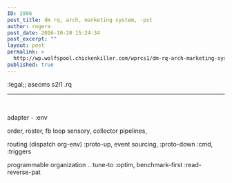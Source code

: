```yaml
---
ID: 2806
post_title: dm rq, arch, marketing system, -pst
author: rogera
post_date: 2016-10-20 15:24:34
post_excerpt: ""
layout: post
permalink: >
  http://wp.wolfspool.chickenkiller.com/wprcs1/dm-rq-arch-marketing-system-pst/
published: true
---
```

:legal;; asecms s2l1 .rq

<hr />

&nbsp;

adapter - :env

order, roster, fb loop sensory, collector pipelines,

routing (dispatch org-env) :proto-up, event sourcing, :proto-down :cmd, :triggers

programmable organization .. tune-to :optim, benchmark-first :read-reverse-pat